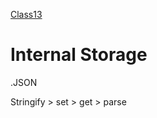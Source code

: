 [Class13](https://cassandraortiz.github.io/reading-notes/Class13/class13)

# Internal Storage

.JSON

Stringify > set > get > parse


